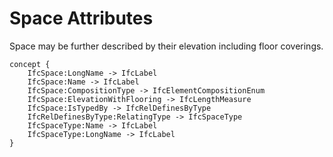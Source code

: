 Space Attributes
================

Space may be further described by their elevation including floor coverings.

```
concept {
    IfcSpace:LongName -> IfcLabel
    IfcSpace:Name -> IfcLabel
    IfcSpace:CompositionType -> IfcElementCompositionEnum
    IfcSpace:ElevationWithFlooring -> IfcLengthMeasure
    IfcSpace:IsTypedBy -> IfcRelDefinesByType
    IfcRelDefinesByType:RelatingType -> IfcSpaceType
    IfcSpaceType:Name -> IfcLabel
    IfcSpaceType:LongName -> IfcLabel
}
```
